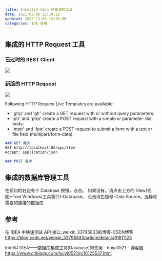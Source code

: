 ```yaml
---
title: IntelliJ-Idea 已集成的工具
date: 2021.02.06 12:10:12
updated: 2022-11-09 13:56:00
categories: IDE-使用
---
```


## 集成的 HTTP Request 工具

### 已过时的 REST Client

![](https://upload-images.jianshu.io/upload_images/1662509-abb9412a08d5b8bb.png?imageMogr2/auto-orient/strip%7CimageView2/2/w/1240)

### 新版的 HTTP Request

![](https://upload-images.jianshu.io/upload_images/1662509-835188162fd7c6bf.png?imageMogr2/auto-orient/strip%7CimageView2/2/w/1240)

Following HTTP Request Live Templates are available:

* 'gtrp' and 'gtr' create a GET request with or without query parameters;
* 'ptr' and 'ptrp' create a POST request with a simple or parameter-like body;
* 'mptr' and 'fptr' create a POST request to submit a form with a text or file field (multipart/form-data);

```md
### GET 请求
GET http://localhost:80/api/item
Accept: application/json

### POST 请求
```

## 集成的数据库管理工具

在窗口的右边有个 Database 按钮，点击。
如果没有，请点击上方的 View(视图)-Tool Windows(工具窗口)-Database。
点击绿色加号-Data Source，选择你需要的连接的数据库

## 参考

在 IDEA 中快速测试 API 接口_weixin_33795833的博客-CSDN博客
<https://blog.csdn.net/weixin_33795833/article/details/91911123>

IntelliJ IDEA——数据库集成工具(Database)的使用 - huiyi0521 - 博客园
<https://www.cnblogs.com/huiyi0521/p/10125537.html>
